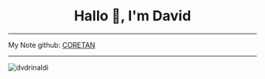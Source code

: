 <h1 align="center">Hallo 👋, I'm David</h1>
<hr />
<p>My Note github: <a href="https://github.com/Dvdrinaldi">CORETAN</a> </p>
<hr />
<p align="left"> <img src="https://komarev.com/ghpvc/?username=dvdrinaldi&label=Profile%20views&color=0e75b6&style=flat" alt="dvdrinaldi" /> </p>
